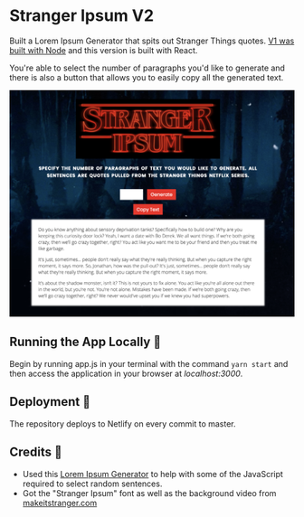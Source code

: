 # Stranger Ipsum V2

Built a Lorem Ipsum Generator that spits out Stranger Things quotes. [V1 was built with Node](https://github.com/robertcoopercode/stranger-ipsum/tree/v1.0.1) and this version is built with React.

You're able to select the number of paragraphs you'd like to generate and there is also a button that allows you to easily copy all the generated text.

![Stranger Ipsum Screenshot](/screenshot.png?raw=true "Stranger Ipsum Screenshot")

## Running the App Locally 🏃‍

Begin by running app.js in your terminal with the command `yarn start` and then access the application in your browser at _localhost:3000_.

## Deployment 🚀

The repository deploys to Netlify on every commit to master.

## Credits 📜

- Used this [Lorem Ipsum Generator](https://github.com/trohweder85/ipsum) to help with some of the JavaScript required to select random sentences.
- Got the "Stranger Ipsum" font as well as the background video from [makeitstranger.com](http://makeitstranger.com/)
